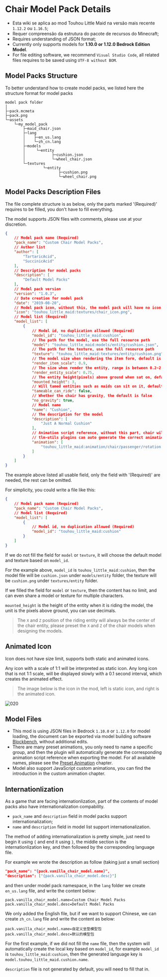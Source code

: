 # Chair Model Pack Details
- Esta wiki se aplica ao mod Touhou Little Maid na versão mais recente `1.12.2` ou `1.16.5`;
- Requer compreensão da estrutura do pacote de recursos do Minecraft;
- Requires understanding of JSON format;
- Currently only supports models for **1.10.0 or 1.12.0 Bedrock Edition Model**.
- For file editing software, we recommend `Visual Studio Code`, all related files requires to be saved using `UTF-8 without BOM`.

## Model Packs Structure

To better understand how to create model packs, we listed here the structure format for model packs

```
model pack folder
│
├─pack.mcmeta
├─pack.png
└─assets
    └─my_model_pack
        ├─maid_chair.json
        ├─lang
        │    ├─en_us.lang
        │    └─zh_cn.lang
        ├─models
        │     └─entity
        │            ├─cushion.json
        │            └─wheel_chair.json
        └─textures
                 └─entity
                        ├─cushion.png
                        └─wheel_chair.png
```

## Model Packs Description Files

The file complete structure is as below, only the parts marked '(Required)' requires to be filled, you don't have to fill everything.

The model supports JSON files with comments, please use at your discretion.

```json
{
    // Model pack name (Required)
    "pack_name": "Custom Chair Model Packs",
    // Author list
    "author": [
        "TartaricAcid",
        "SuccinicAcid"
    ],
    // Description for model packs
    "description": [
        "Default Model Packs"
    ],
    // Model pack version
    "version": "1.0.3",
    // Date creation for model pack
    "date": "2019-08-20",
    // Model pack icon, without this, the model pack will have no icon
    "icon": "touhou_little_maid:textures/chair_icon.png",
    // Model list (Required)
    "model_list": [
        {
            // Model id, no duplication allowed (Required)
            "model_id": "touhou_little_maid:cushion",
            // The path for the model, use the full resource path
            "model": "touhou_little_maid:models/entity/cushion.json",
            // The path for the texture, use the full resource path
            "texture": "touhou_little_maid:textures/entity/cushion.png",
            // The model size when rendering the item form, default is 1.0
            "render_item_scale": 0.9,
            // The size when render the entity, range is between 0.2~2.0, default is 1.0
            "render_entity_scale": 0.75,
            // The entity height(pixels) above ground when sat on, default is 3
            "mounted_height": 3,
            // Will tamed entities such as maids can sit on it, default is true
            "tameable_can_ride": false,
            // Whether the chair has gravity, the default is false
            "no_gravity": true,
            // Model name
            "name": "Cushion",
            // The description for the model
            "description": [
                "Just A Normal Cushion"
            ],
            // Animation script reference, without this part, chair will not have any animation
            // tlm-utils plugins can auto generate the correct animation reference based on the group name
            "animation": [
                "touhou_little_maid:animation/chair/passenger/rotation.js"
            ]
        }
    ]
}
```

The example above listed all usable field, only the field with '(Required)' are needed, the rest can be omitted.

For simplicity, you could write a file like this:

```json
{
    // Model pack name (Required)
    "pack_name": "Custom Chair Model Packs",
    // Model list (Required)
    "model_list": [
        {
            // Model id, no duplication allowed (Required)
            "model_id": "touhou_little_maid:cushion"
        }
    ]
}
```

If we do not fill the field for `model` or `texture`, it will choose the default model and texture based on `model_id`.

For the example above, `model_id` is `touhou_little_maid:cushion`, then the model file will be `cushion.json` under `models/entity` folder, the texture will be `cushion.png` under `textures/entity` folder.

If we filled the field for `model` or `texture`, then the content has no limit, and can even share a model or texture for multiple characters.

`mounted_height` is the height of the entity when it is riding the model, the unit is the pixels above ground, you can use decimals.
> The `X` and `Z` position of the riding entity will always be the center of the chair entity, please preset the `X` and `Z` of the chair models when designing the models.

## Animated Icon
Icon does not have size limit, supports both static and animated icons.

Any icon with a scale of 1:1 will be interpreted as static icon. Any long icon that is not 1:1 scale, will be displayed slowly with a 0.1 second interval, which creates the animated effect.

> The image below is the icon in the mod, left is static icon, and right is the animated icon.

![020](https://i.imgur.com/VoulqpR.png)

## Model Files

- This mod is using JSON files in Bedrock `1.10.0` or `1.12.0` for model loading, the document can be exported via model building software [Blockbench](https://blockbench.net/), without additional edits.
- There are many preset animations, you only need to name a specific group, and then the plugin will automatically generate the corresponding animation script reference when exporting the model. For all available names, please see the [Preset Animation](/preset_animation.md) chapter.
- Model also support JavaScript custom animations, you can find the introduction in the custom animation chapter.

## Internationlization

As a game that are facing internationlization, part of the contents of model packs also have internationalization compability.

- `pack_name` and `description` field in model packs support internationalization;
- `name` and `description` field in model list support internationalization.

The method of adding internationalization is pretty simple, just need to begin it using `{` and end it using `}`, the middle section is the internationlization key, and then followed by the corresponding language file.

For example we wrote the description as follow (taking just a small section)

```json
"pack_name": "{pack.vanilla_chair_model.name}",
"description": ["{pack.vanilla_chair_model.desc}"]
```

and then under model pack namespace, in the `lang` folder we create `en_us.lang` file, and write the content below:

```properties
pack.vanilla_chair_model.name=Custom Chair Model Packs
pack.vanilla_chair_model.desc=Default Model Packs
```

We only added the English file, but if we want to support Chinese, we can create `zh_cn.lang` file and write the content as below:

```properties
pack.vanilla_chair_model.name=自定义坐垫模型包
pack.vanilla_chair_model.desc=默认的模型包
```

For the first example, if we did not fill the `name` file, then the system will automatically create the local key based on `model_id`, for example `model_id` is `touhou_little_maid:cushion`, then the generated language key is `model.touhou_little_maid.cushion.name`.

`description` file is not generated by default, you will need to fill that in.